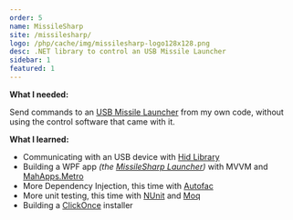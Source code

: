 ```yaml
---
order: 5
name: MissileSharp
site: /missilesharp/
logo: /php/cache/img/missilesharp-logo128x128.png
desc: .NET library to control an USB Missile Launcher
sidebar: 1
featured: 1
---
```


**What I needed:**

Send commands to an [USB Missile Launcher](http://www.dreamcheeky.com/thunder-missile-launcher) from my own code, without using the control software that came with it.

**What I learned:**

- Communicating with an USB device with [Hid Library](https://github.com/mikeobrien/HidLibrary)
- Building a WPF app *(the [MissileSharp Launcher](/missilesharp/#launcher))* with MVVM and [MahApps.Metro](http://mahapps.com/MahApps.Metro/)
- More Dependency Injection, this time with [Autofac](http://autofac.org)
- More unit testing, this time with [NUnit](http://nunit.org/) and [Moq](https://github.com/moq/moq4)
- Building a [ClickOnce](http://msdn.microsoft.com/en-us/library/t71a733d.aspx) installer